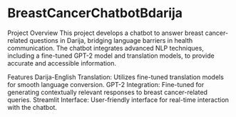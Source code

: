 # BreastCancerChatbotBdarija
Project Overview
This project develops a chatbot to answer breast cancer-related questions in Darija, bridging language barriers in health communication. The chatbot integrates advanced NLP techniques, including a fine-tuned GPT-2 model and translation models, to provide accurate and accessible  information.

Features
Darija-English Translation: Utilizes fine-tuned translation models for smooth language conversion.
GPT-2 Integration: Fine-tuned for generating contextually relevant responses to breast cancer-related queries.
Streamlit Interface: User-friendly interface for real-time interaction with the chatbot.
